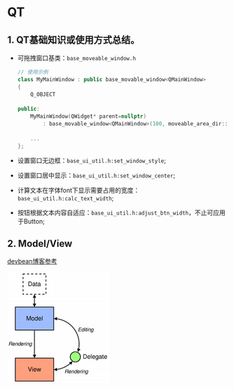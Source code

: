 # QT

## 1. QT基础知识或使用方式总结。



- 可拖拽窗口基类：`base_moveable_window.h`

  ```c++
  // 使用示例
  class MyMainWindow : public base_movable_window<QMainWindow>
  {
      Q_OBJECT
  
  public:
      MyMainWindow(QWidget* parent=nullptr)
          : base_movable_window<QMainWindow>(100, moveable_area_dir::kDirY, parent) { }
      
      ...
  };
  ```

  

- 设置窗口无边框：`base_ui_util.h:set_window_style`;

- 设置窗口居中显示：`base_ui_util.h:set_window_center`;

- 计算文本在字体font下显示需要占用的宽度：`base_ui_util.h:calc_text_width`;
- 按钮根据文本内容自适应：`base_ui_util.h:adjust_btn_width`，不止可应用于Button;



## 2. Model/View

[devbean博客参考](https://www.devbean.net/2013/01/qt-study-road-2-model-view/)

[](https://www.devbean.net/2013/02/qt-study-road-2-model/)



![](./img/model-view-overview.png)